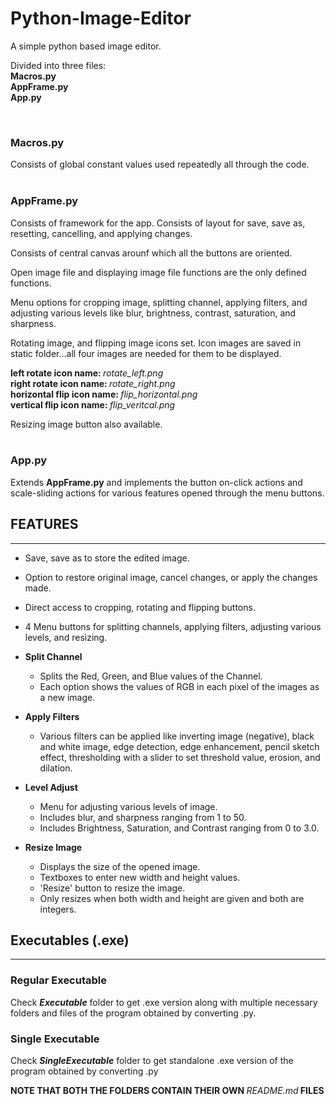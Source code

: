 # Python-Image-Editor

A simple python based image editor. <br>

Divided into three files: <br>
<b>
Macros.py <br>
AppFrame.py <br>
App.py
</b>

<br>

### Macros.py
Consists of global constant values used repeatedly all through the code. <br><br>

### AppFrame.py
Consists of framework for the app. Consists of layout for save, save as, resetting, cancelling, and applying changes.

Consists of central canvas arounf which all the buttons are oriented.

Open image file and displaying image file functions are the only defined functions.

Menu options for cropping image, splitting channel, applying filters, and adjusting various levels like blur, brightness, contrast, saturation, and sharpness.

Rotating image, and flipping image icons set.
Icon images are saved in static folder...all four images are needed for them to be displayed.

<b>left rotate icon name: </b> <i>rotate_left.png</i><br>
<b>right rotate icon name: </b> <i>rotate_right.png</i><br>
<b>horizontal flip icon name: </b> <i>flip_horizontal.png</i><br>
<b>vertical flip icon name: </b> <i>flip_veritcal.png</i><br>

Resizing image button also available. <br><br>

### App.py
Extends <b>AppFrame.py</b> and implements the button on-click actions and scale-sliding actions for various features opened through the menu buttons.

## FEATURES
<hr>

- Save, save as to store the edited image.
- Option to restore original image, cancel changes, or apply the changes made.
- Direct access to cropping, rotating and flipping buttons.
- 4 Menu buttons for splitting channels, applying filters, adjusting various levels, and resizing.

- <b>Split Channel</b>
    - Splits the Red, Green, and Blue values of the Channel.
    - Each option shows the values of RGB in each pixel of the images as a new image.

- <b>Apply Filters</b>
    - Various filters can be applied like inverting image (negative), black and white image, edge detection, edge enhancement, pencil sketch effect, thresholding with a slider to set threshold value, erosion, and dilation.

- <b>Level Adjust</b>
    - Menu for adjusting various levels of image.
    - Includes blur, and sharpness ranging from 1 to 50.
    - Includes Brightness, Saturation, and Contrast ranging from 0 to 3.0.

- <b>Resize Image</b>
    - Displays the size of the opened image.
    - Textboxes to enter new width and height values.
    - 'Resize' button to resize the image.
    - Only resizes when both width and height are given and both are integers.

## Executables (.exe)
<hr>

### Regular Executable
Check <b><i>Executable</i></b> folder to get .exe version along with multiple necessary folders and files  of the program obtained by converting .py.

### Single Executable
Check <b><i>SingleExecutable</i></b> folder to get standalone .exe version of the program obtained by converting .py

<b>NOTE THAT BOTH THE FOLDERS CONTAIN THEIR OWN  </b><i>README.md</i><b> FILES</b>